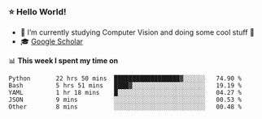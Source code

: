 ### ⭐️ Hello World!

<!--
**hologerry/hologerry** is a ✨ _special_ ✨ repository because its `README.md` (this file) appears on your GitHub profile.

Here are some ideas to get you started:

- 🔭 I’m currently working and studying on Computer Vision
- 🌱 I’m currently learning at Peking University
- 💬 Ask me about 
- 📫 How to reach me: E-mail
- 😄 Pronouns: he/his
- ⚡ Fun fact: Music is the Power
-->


- 🔭 I’m currently studying Computer Vision and doing some cool stuff 🤖
- 🎓 [Google Scholar](https://scholar.google.com/citations?user=3ykqW9wAAAAJ&hl=en)


📊 **This week I spent my time on**

<!--START_SECTION:waka-->

```text
Python       22 hrs 50 mins  ██████████████████▓░░░░░░   74.90 %
Bash         5 hrs 51 mins   ████▓░░░░░░░░░░░░░░░░░░░░   19.19 %
YAML         1 hr 18 mins    █░░░░░░░░░░░░░░░░░░░░░░░░   04.27 %
JSON         9 mins          ░░░░░░░░░░░░░░░░░░░░░░░░░   00.53 %
Other        8 mins          ░░░░░░░░░░░░░░░░░░░░░░░░░   00.48 %
```

<!--END_SECTION:waka-->
